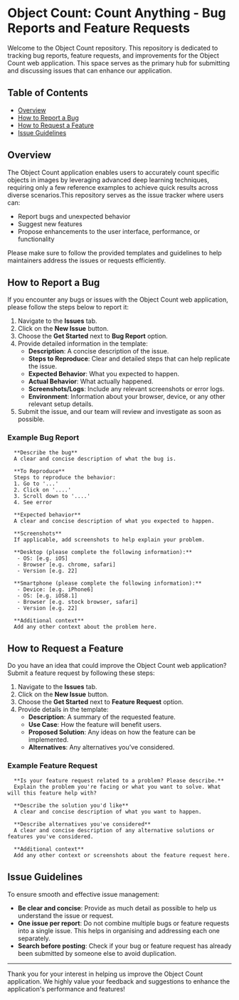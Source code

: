 # Object Count: Count Anything - Bug Reports and Feature Requests

Welcome to the Object Count repository. This repository is dedicated to tracking bug reports, feature requests, and improvements for the Object Count web application. This space serves as the primary hub for submitting and discussing issues that can enhance our application.

## Table of Contents
- [Overview](#overview)
- [How to Report a Bug](#how-to-report-a-bug)
- [How to Request a Feature](#how-to-request-a-feature)
- [Issue Guidelines](#issue-guidelines)

## Overview

The Object Count application enables users to accurately count specific objects in images by leveraging advanced deep learning techniques, requiring only a few reference examples to achieve quick results across diverse scenarios.This repository serves as the issue tracker where users can:

- Report bugs and unexpected behavior
- Suggest new features
- Propose enhancements to the user interface, performance, or functionality

Please make sure to follow the provided templates and guidelines to help maintainers address the issues or requests efficiently.

## How to Report a Bug

If you encounter any bugs or issues with the Object Count web application, please follow the steps below to report it:

1. Navigate to the **Issues** tab.
2. Click on the **New Issue** button.
3. Choose the **Get Started** next to **Bug Report** option.
4. Provide detailed information in the template:
   - **Description**: A concise description of the issue.
   - **Steps to Reproduce**: Clear and detailed steps that can help replicate the issue.
   - **Expected Behavior**: What you expected to happen.
   - **Actual Behavior**: What actually happened.
   - **Screenshots/Logs**: Include any relevant screenshots or error logs.
   - **Environment**: Information about your browser, device, or any other relevant setup details.
5. Submit the issue, and our team will review and investigate as soon as possible.

### Example Bug Report
      **Describe the bug**
      A clear and concise description of what the bug is.
      
      **To Reproduce**
      Steps to reproduce the behavior:
      1. Go to '...'
      2. Click on '....'
      3. Scroll down to '....'
      4. See error
      
      **Expected behavior**
      A clear and concise description of what you expected to happen.
      
      **Screenshots**
      If applicable, add screenshots to help explain your problem.
      
      **Desktop (please complete the following information):**
       - OS: [e.g. iOS]
       - Browser [e.g. chrome, safari]
       - Version [e.g. 22]
      
      **Smartphone (please complete the following information):**
       - Device: [e.g. iPhone6]
       - OS: [e.g. iOS8.1]
       - Browser [e.g. stock browser, safari]
       - Version [e.g. 22]
      
      **Additional context**
      Add any other context about the problem here.

## How to Request a Feature

Do you have an idea that could improve the Object Count web application? Submit a feature request by following these steps:

1. Navigate to the **Issues** tab.
2. Click on the **New Issue** button.
3. Choose the **Get Started** next to **Feature Request** option.
4. Provide details in the template:
   - **Description**: A summary of the requested feature.
   - **Use Case**: How the feature will benefit users.
   - **Proposed Solution**: Any ideas on how the feature can be implemented.
   - **Alternatives**: Any alternatives you’ve considered.

### Example Feature Request
      **Is your feature request related to a problem? Please describe.**
      Explain the problem you're facing or what you want to solve. What will this feature help with?
      
      **Describe the solution you'd like**
      A clear and concise description of what you want to happen.
      
      **Describe alternatives you've considered**
      A clear and concise description of any alternative solutions or features you've considered.
      
      **Additional context**
      Add any other context or screenshots about the feature request here.

## Issue Guidelines

To ensure smooth and effective issue management:

- **Be clear and concise**: Provide as much detail as possible to help us understand the issue or request.
- **One issue per report**: Do not combine multiple bugs or feature requests into a single issue. This helps in organising and addressing each one separately.
- **Search before posting**: Check if your bug or feature request has already been submitted by someone else to avoid duplication.

---

Thank you for your interest in helping us improve the Object Count application. We highly value your feedback and suggestions to enhance the application's performance and features!
